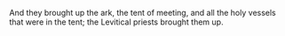 And they brought up the ark, the tent of meeting, and all the holy vessels that were in the tent; the Levitical priests brought them up.
